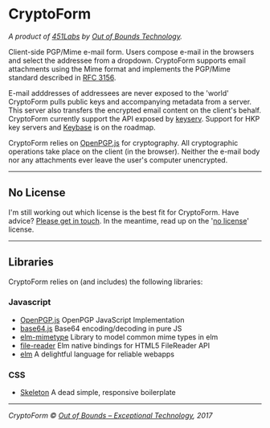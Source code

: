 # CryptoForm

*A product of [451Labs](http://451labs.org) by [Out of Bounds Technology](http://outofbounds.technology).*

Client-side PGP/Mime e-mail form. Users compose e-mail in the browsers and select the addressee from a dropdown. CryptoForm supports email attachments using the Mime format and implements the PGP/Mime standard described in [RFC 3156](https://tools.ietf.org/html/rfc3156).

E-mail adddresses of addressees are never exposed to the 'world' CryptoForm pulls public keys and accompanying metadata from a server. This server also transfers the encrypted email content on the client's behalf. CryptoForm currently support the API exposed by [keyserv](https://www.github.com/outofboundstech/keyserv). Support for HKP key servers and [Keybase](https://keybase.io) is on the roadmap.

CryptoForm relies on [OpenPGP.js](https://openpgpjs.org/) for cryptography. All cryptographic operations take place on the client (in the browser). Neither the e-mail body nor any attachments ever leave the user's computer unencrypted.

---

## No License

I'm still working out which license is the best fit for CryptoForm. Have advice? [Please get in touch](https://github.com/outofboundstech/CryptoForm/issues/1). In the meantime, read up on the '[no license](https://choosealicense.com/no-license/)' license.

---

## Libraries

CryptoForm relies on (and includes) the following libraries:

### Javascript

* [OpenPGP.js](https://openpgpjs.org/) OpenPGP JavaScript Implementation
* [base64.js](https://github.com/beatgammit/base64-js) Base64 encoding/decoding in pure JS
* [elm-mimetype](https://github.com/danyx23/elm-mimetype/) Library to model common mime types in elm
* [file-reader](https://github.com/simonh1000/file-reader) Elm native bindings for HTML5 FileReader API
* [elm](http://elm-lang.org/) A delightful language for reliable webapps

### CSS

* [Skeleton](http://getskeleton.com/) A dead simple, responsive boilerplate

---

*CryptoForm &copy; [Out of Bounds – Exceptional Technology](http://outofbounds.technology), 2017*
